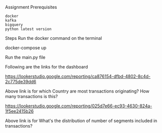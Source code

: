 Assignment
Prerequisites

    docker
    kafka
    bigquery 
    python latest version

Steps
Run the docker command on the terminal

docker-compose up

Run the main.py file 

Following are the links for the dashboard

https://lookerstudio.google.com/reporting/ca876154-dfbd-4802-8c4d-2c775de39dd6

Above link is for which Country are most transactions originating? How many transactions is this?

https://lookerstudio.google.com/reporting/025d7e66-ec93-4630-824a-1f5ee2415b26

Above link is for What's the distribution of number of segments included in transactions?






